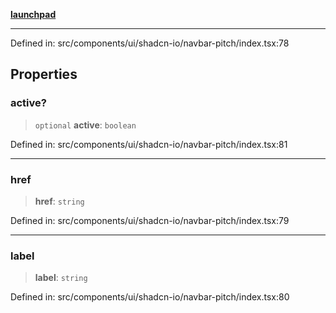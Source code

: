 [**launchpad**](index.md)

***

Defined in: src/components/ui/shadcn-io/navbar-pitch/index.tsx:78

## Properties

### active?

> `optional` **active**: `boolean`

Defined in: src/components/ui/shadcn-io/navbar-pitch/index.tsx:81

***

### href

> **href**: `string`

Defined in: src/components/ui/shadcn-io/navbar-pitch/index.tsx:79

***

### label

> **label**: `string`

Defined in: src/components/ui/shadcn-io/navbar-pitch/index.tsx:80
